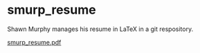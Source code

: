 smurp_resume
============

Shawn Murphy manages his resume in LaTeX in a git respository.  

[smurp_resume.pdf](/smurp_resume.pdf)


